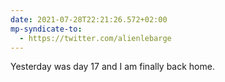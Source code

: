 ```yaml
---
date: 2021-07-28T22:21:26.572+02:00
mp-syndicate-to:
  - https://twitter.com/alienlebarge
---
```

Yesterday was day 17 and I am finally back home.
